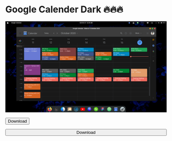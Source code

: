# Google Calender Dark 🔥🔥🔥
<center>
<img src = "./Resources/google-calender.png">
</center>
<!-- Add icon library -->
<link rel="stylesheet" href="https://cdnjs.cloudflare.com/ajax/libs/font-awesome/4.7.0/css/font-awesome.min.css">

  
<!-- Auto width -->
<button class="btn"><i class="fa fa-download"></i> Download</button>

  
<!-- Full width -->
<button class="btn" 
  style="width:100%"><i class="fa fa-download"></i> Download</button> 
  
<a href="https://github.com/Royal-lobster/googlecalenderdark-Electronjs-/raw/master/Google%20Calender-win32-x64/Google%20Calender.exe" download>
